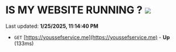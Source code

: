 # IS MY WEBSITE RUNNING ? [![](https://img.shields.io/static/v1?label=Sponsor&message=%E2%9D%A4&logo=GitHub&color=%23fe8e86)](https://github.com/sponsors/Youssef-Lehmam)

Last updated: **1/25/2025, 11:14:40 PM**

- `GET` [https://youssefservice.me](https://youssefservice.me) - **Up** (133ms)
